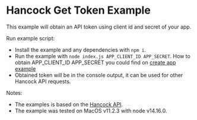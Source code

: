 # Hancock Get Token Example

This example will obtain an API token using client id and secret of your app.

Run example script:
- Install the example and any dependencies with `npm i`.
- Run the example with `node index.js APP_CLIENT_ID APP_SECRET`.
How to obtain APP_CLIENT_ID APP_SECRET you could find on [create app example](../create_app)
- Obtained token will be in the console output, it can be used for other Hancock API requests.

Notes:
- The examples is based on the [Hancock API](https://docs.hancock.ink).
- The example was tested on MacOS v11.2.3 with node v14.16.0.
